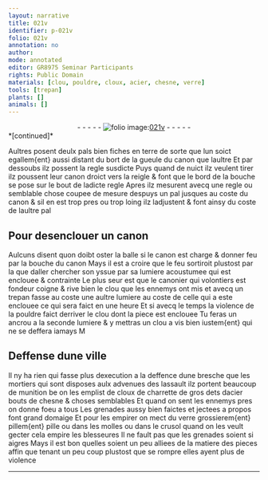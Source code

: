 ```yaml
---
layout: narrative
title: 021v
identifier: p-021v
folio: 021v
annotation: no
author:
mode: annotated
editor: GR8975 Seminar Participants
rights: Public Domain
materials: [clou, pouldre, cloux, acier, chesne, verre]
tools: [trepan]
plants: []
animals: []
---
```


<div class="folio" align="center">- - - - - <a href="http://gallica.bnf.fr/ark:/12148/btv1b10500001g/f48.image" target="_blank"><img src="https://cu-mkp.github.io/2017-workshop-edition/assets/photo-icon.png" alt="folio image: " style="display:inline-block; margin-bottom:-3px;"/>021v</a> - - - - - </div>   
*[continued]*
  
Aultres posent deulx pals bien fiches en terre de sorte que lun soict egallem{ent} aussi distant du bort de la gueule du canon que laultre Et par dessoubs ilz possent la regle susdicte Puys quand de nuict ilz veulent tirer ilz poussent leur canon droict vers la reigle & font que le bord de la bouche se pose sur le bout de ladicte regle Apres ilz mesurent avecq une regle ou semblable chose coupee de mesure despuys un pal jusques au coste du canon & sil en est trop pres ou trop loing ilz ladjustent & font ainsy du coste de laultre pal
   

## Pour desenclouer un canon

 
Aulcuns disent quon doibt oster la balle si le canon est charge & donner feu par la bouche du canon Mays il est a croire que le feu sortiroit plustost par la que daller chercher son yssue par sa lumiere acoustumee qui est enclouee & contrainte Le plus seur est que le <span class="pro">canonier</span> qui volontiers est <span class="pro">fondeur</span> coigne & rive bien le <span class="m">clou</span> que les ennemys ont mis et avecq un <span class="tl">trepan</span> fasse au coste une aultre lumiere au coste de celle qui a este enclouee ce qui sera faict en une heure Et si avecq le temps la violence de la <span class="m">pouldre</span> faict derriver le <span class="m">clou</span> dont la piece est enclouee Tu feras un ancrou a la seconde lumiere & y mettras un <span class="m">clou</span> a vis bien iustem{ent} qui ne se deffera iamays M
   

## Deffense dune ville

 
Il ny ha rien qui fasse plus dexecution a la deffence dune bresche que les mortiers qui sont disposes aulx advenues des lassault ilz portent beaucoup de munition be on les emplist de <span class="m">cloux</span> de charrette de gros dets d<span class="m">acier</span> bouts de <span class="m">chesne</span> & choses semblables Et quand on sent les ennemys pres on donne foeu a tous Les grenades aussy bien faictes et jectees a propos font grand domaige Et pour les empirer on mect du <span class="m">verre</span> grossierem{ent} pillem{ent} pille ou dans les molles ou dans le crusol quand on les veult gecter cela empire les blesseures Il ne fault pas que les grenades soient si aigres Mays il est bon quelles soient un peu alliees de la matiere des pieces affin que tenant un peu coup plustost que se rompre elles ayent plus de violence
 ________________